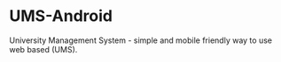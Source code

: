# UMS-Android
University Management System - simple and mobile friendly way to use web based (UMS).
